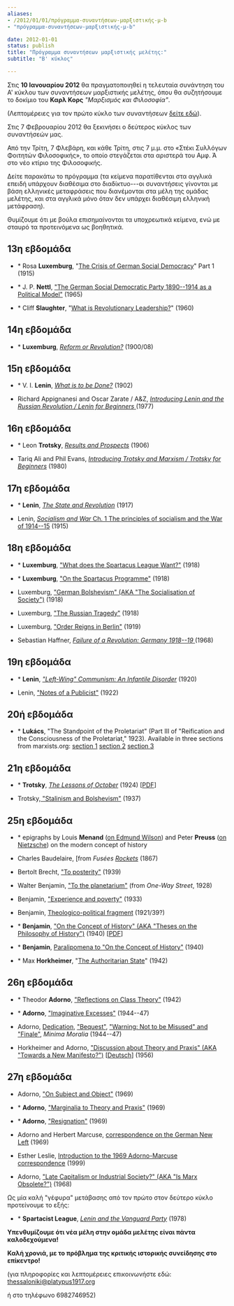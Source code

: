 ```yaml
---
aliases:
- /2012/01/01/πρόγραμμα-συναντήσεων-μαρξιστικής-μ-b
- "πρόγραμμα-συναντήσεων-μαρξιστικής-μ-b"

date: 2012-01-01
status: publish
title: "Πρόγραμμα συναντήσεων μαρξιστικής μελέτης:"
subtitle: "Β' κύκλος"

---
```

Στις **10 Ιανουαρίου 2012** θα πραγματοποιηθεί η τελευταία συνάντηση του Α' κύκλου των συναντήσεων μαρξιστικής μελέτης, όπου θα συζητήσουμε το δοκίμιο του **Καρλ Κορς** *"Μαρξισμός και Φιλοσοφία"*.

(Λεπτομέρειες για τον πρώτο κύκλο των συναντήσεων [δείτε εδώ](http://thessaloniki.platypus1917.org/?p=173)).

Στις 7 Φεβρουαρίου 2012 θα ξεκινήσει ο δεύτερος κύκλος των συναντήσεών μας.

Από την Τρίτη, 7 Φλεβάρη, και κάθε Τρίτη, στις 7 μ.μ. στο «Στέκι Συλλόγων Φοιτητών Φιλοσοφικής», το οποίο στεγάζεται στα αριστερά του Αμφ. Ά στο νέο κτίριο της Φιλοσοφικής.

Δείτε παρακάτω το πρόγραμμα (τα κείμενα παρατίθενται στα αγγλικά επειδή υπάρχουν διαθέσιμα στο διαδίκτυο---οι συναντήσεις γίνονται με βάση ελληνικές μεταφράσεις που διανέμονται στα μέλη της ομάδας μελέτης, και στα αγγλικά μόνο όταν δεν υπάρχει διαθέσιμη ελληνική μετάφραση).

Θυμίζουμε ότι με βούλα επισημαίνονται τα υποχρεωτικά κείμενα, ενώ με σταυρό τα προτεινόμενα ως βοηθητικά.

## 13η εβδομάδα

* \* Rosa **Luxemburg**, "[The Crisis of German Social Democracy](/file/readings/readings/luxemburg_junius.pdf)" Part 1 (1915)

* \* J. P. **Nettl**, ["The German Social Democratic Party 1890--1914 as a Political Model"](/file/readings/readings/nettljp_spd.pdf) (1965)

* \* Cliff **Slaughter**, "[What is Revolutionary Leadership?](http://www.marxists.org/history/etol/writers/slaughter/1960/10/leadership.html)" (1960)
## 14η εβδομάδα

* \* **Luxemburg**, *[Reform or Revolution?](http://www.marxists.org/archive/luxemburg/1900/reform-revolution/index.htm)* (1900/08)
## 15η εβδομάδα

* \* V. I. **Lenin**, *[What is to be Done?](http://www.marxists.org/archive/lenin/works/1901/witbd/)* (1902)

* Richard Appignanesi and Oscar Zarate / A&Z, [*Introducing Lenin and the Russian Revolution */* Lenin for Beginners* ](http://www.mediafire.com/file/m9h72nf0swd1bac/leninforbeginners1978.pdf)(1977)

## 16η εβδομάδα

* \* Leon **Trotsky**, *[Results and Prospects](http://www.marxists.org/archive/trotsky/1931/tpr/rp-index.htm)* (1906)

* Tariq Ali and Phil Evans, [*Introducing Trotsky and Marxism */* Trotsky for Beginners*](http://www.mediafire.com/file/m7cbbnzc1iwlxkw/trotskyforbeginners1980.pdf) (1980)

## 17η εβδομάδα

* \* **Lenin**, *[The State and Revolution](http://www.marxists.org/archive/lenin/works/1917/staterev/)* (1917)

* Lenin, [*Socialism and War* Ch. 1 The principles of socialism and the War of 1914--15](http://www.marxists.org/archive/lenin/works/1915/s*w/ch01.htm) (1915)

## 18η εβδομάδα

* \* **Luxemburg**, ["What does the Spartacus League Want?"](http://www.marxists.org/archive/luxemburg/1918/12/14.htm) (1918)

* \* **Luxemburg**, ["On the Spartacus Programme"](http://www.marxists.org/archive/luxemburg/1918/12/30.htm) (1918)

* Luxemburg, ["German Bolshevism" (AKA "The Socialisation of Society")](http://marxists.org/archive/luxemburg/1918/12/20.htm#n1) (1918)

* Luxemburg, ["The Russian Tragedy"](http://www.marxists.org/archive/luxemburg/1918/09/11.htm) (1918)

* Luxemburg, ["Order Reigns in Berlin"](http://www.marxists.org/archive/luxemburg/1919/01/14.htm) (1919)

* Sebastian Haffner, [*Failure of a Revolution: Germany 1918--19* ](http://www.amazon.com/Failure-Revolution-1918-1919-Sebastian-Haffner/dp/0916650235)(1968)

## 19η εβδομάδα

* \* **Lenin**, *["Left-Wing" Communism: An Infantile Disorder](http://www.marxists.org/archive/lenin/works/1920/lwc/index.htm)* (1920)

* Lenin, ["Notes of a Publicist"](http://www.marxists.org/archive/lenin/works/1922/feb/x01.htm) (1922)

## 20ή εβδομάδα

* \* **Lukács**, "The Standpoint of the Proletariat" (Part III of "Reification and the Consciousness of the Proletariat," 1923). Available in three sections from marxists.org: [section 1](http://www.marxists.org/archive/lukacs/works/history/hcc07_1.htm) [section 2](http://www.marxists.org/archive/lukacs/works/history/hcc07_3.htm) [section 3](http://www.marxists.org/archive/lukacs/works/history/hcc07_5.htm)

## 21η εβδομάδα

* \* **Trotsky**, [*The Lessons of October*](http://www.marxists.org/archive/trotsky/1924/lessons/index.htm) (1924) [[PDF](/file/readings/trotskyoctober.pdf)]

* Trotsky,[ "Stalinism and Bolshevism"](http://www.marxists.org/archive/trotsky/1937/08/stalinism.htm) (1937)

## 25η εβδομάδα

* \* epigraphs by Louis **Menand** ([on Edmund Wilson](/file/readings/menandlouis_edmundwilsonfinlandstationintro2003.pdf)) and Peter **Preuss** ([on Nietzsche](/file/readings/preusspeter_nietzschehistoryintro1980.pdf)) on the modern concept of history

* Charles Baudelaire, [from *Fusées* [*Rockets*](/file/readings/baudelaire_fusees.pdf) (1867)

* Bertolt Brecht, ["To posterity"](/file/readings/brecht_posterity.pdf) (1939)

* Walter Benjamin, ["To the planetarium"](/file/readings/benjaminwalter_totheplanetarium.pdf) (from *One-Way Street*, 1928)

* Benjamin, ["Experience and poverty"](/file/readings/benjamin_experience.pdf) (1933)

* Benjamin, [Theologico-political fragment](/file/readings/benjamin_theologicopolitical.pdf) (1921/39?)

* \* **Benjamin**, ["On the Concept of History" (AKA "Theses on the Philosophy of History")](http://www.sfu.ca/~andrewf/CONCEPT2.html) (1940) [[PDF](/file/readings/benjamin_onconcepthistory.pdf)]

* \* **Benjamin**, [Paralipomena to "On the Concept of History"](/file/readings/benjamin_paralipomena.pdf) (1940)

* \* Max **Horkheimer**, "[The Authoritarian State](http://www.mediafire.com/file/zwdzqvwvugridqq/horkheimer_authoritarianstatepress.pdf)" (1942)

## 26η εβδομάδα

* \* Theodor **Adorno**, ["Reflections on Class Theory"](/file/readings/readings/adorno_classtheory1942.pdf) (1942)

* \* **Adorno**, ["Imaginative Excesses"](/file/readings/readings/adorno_imaginativeexcesses.pdf) (1944--47)

* Adorno, [Dedication](/file/readings/adorno_minimamoraliabook_dedication.pdf), ["Bequest"](/file/readings/adorno_minimamoraliabook_bequest.pdf), ["Warning: Not to be Misused" and "Finale"](/file/readings/adorno_minimamoraliabook_warningnottobemisusedfinale.pdf), *Minima Moralia* (1944--47)

* Horkheimer and Adorno, ["Discussion about Theory and Praxis" (AKA "Towards a New Manifesto?")](/file/readings/horkheimeradorno_newmanifesto_NLR65_2010press.pdf) [[Deutsch](/file/readings/horkheimeradorno_theorieundpraxis1956.pdf)] (1956)

## 27η εβδομάδα

* Adorno, ["On Subject and Object"](/file/readings/adorno_onsubjectandobject.pdf) (1969)

* \* **Adorno**, ["Marginalia to Theory and Praxis"](/file/readings/readings/adorno_marginaliatheorypraxis.pdf) (1969)

* \* **Adorno**, ["Resignation"](/file/readings/adorno_resignation1969.pdf) (1969)

* Adorno and Herbert Marcuse, [correspondence on the German New Left](/file/readings/adornomarcuse_germannewleft.pdf) (1969)

* Esther Leslie, [Introduction to the 1969 Adorno-Marcuse correspondence](/file/readings/leslieesther_adornomarcusenewleft.pdf) (1999)

* Adorno, ["Late Capitalism or Industrial Society?" (AKA "Is Marx Obsolete?")](/file/readings/readings/adorno_latecapitalism.pdf) (1968)

Ως μία καλή "γέφυρα" μετάβασης από τον πρώτο στον δεύτερο κύκλο προτείνουμε το εξής:

* \* **Spartacist League**, *[Lenin and the Vanguard Party](http://www.bolshevik.org/Pamphlets/LeninVanguard/LVP%200.htm)* (1978)

**Υπενθυμίζουμε ότι νέα μέλη στην ομάδα μελέτης είναι πάντα καλοδεχούμενα!**

**Καλή χρονιά, με το πρόβλημα της κριτικής ιστορικής συνείδησης στο επίκεντρο!**

(για πληροφορίες και λεπτομέρειες επικοινωνήστε εδώ: thessaloniki@platypus1917.org

ή στο τηλέφωνο 6982746952)
